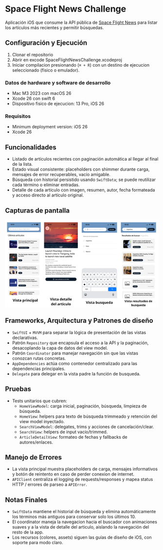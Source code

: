 # Space Flight News Challenge

Aplicación iOS que consume la API pública de [Space Flight News](https://www.spaceflightnewsapi.net/) para listar los artículos más recientes y permitir búsquedas.

## Configuración y Ejecución

1. Clonar el repositorio
2. Abrir en excode SpaceFlightNewsChallenge.xcodeproj
3. Iniciar compilacion presionando (`⌘ + R`) con un destino de ejecucion seleccionado (fisico o emulador).

### Datos de hardware y software de desarrollo

- Mac M3 2023 con macOS 26
- Xcode 26 con swift 6
- Dispositivo fisico de ejecucion: 13 Pro, iOS 26

### Requisitos

- Minimum deployment version: iOS 26
- Xcode 26

## Funcionalidades

- Listado de artículos recientes con paginación automática al llegar al final de la lista.
- Estado visual consistente: placeholders con shimmer durante carga, mensajes de error recuperables, vacío amigable.
- Búsqueda con historial persistido usando `SwiftData`; se puede reutilizar cada término o eliminar entradas.
- Detalle de cada artículo con imagen, resumen, autor, fecha formateada y acceso directo al artículo original.

## Capturas de pantalla

![Capturas de pantalla de la app](./app-images-example.png)

## Frameworks, Arquitectura y Patrones de diseño

- `SwiftUI` + `MVVM` para separar la lógica de presentación de las vistas declarativas.
- Patrón `Repository` que encapsula el acceso a la API y la paginación, desacoplando la capa de datos del view model.
- Patrón `Coordinator` para manejar navegación sin que las vistas conozcan rutas concretas.
- `AppDependencies` actúa como contenedor centralizado para las dependencias principales.
- `Delegate` para delegar en la vista padre la función de busqueda.

## Pruebas

- Tests unitarios que cubren:
  - `HomeViewModel`: carga inicial, paginación, búsqueda, limpieza de búsqueda.
  - `HomeView`: helpers para texto de búsqueda trimmeado y retención del view model inyectado.
  - `SearchViewModel`: delegates, trims y acciones de cancelación/clear.
  - `SearchView`: helpers de input vacío/trimmed.
  - `ArticleDetailView`: formateo de fechas y fallbacks de autores/enlaces.

## Manejo de Errores

- La vista principal muestra placeholders de carga, mensajes informativos y botón de reintento en caso de perder conexion de internet.
- `APIClient` centraliza el logging de requests/responses y mapea status HTTP / errores de parseo a `APIError`.

## Notas Finales

- `SwiftData` mantiene el historial de búsqueda y elimina automáticamente los términos más antiguos para conservar solo los últimos 10.
- El coordinator maneja la navegacion hacia el buscador con animaciones suaves y a la vista de detalle del articulo, aislando la navegación del resto de la app.
- Los recursos (colores, assets) siguen las guías de diseño de iOS, con soporte para modo claro.
